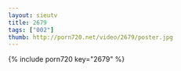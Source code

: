 ```yaml
--- 
layout: sieutv
title: 2679
tags: ["002"]
thumb: http://porn720.net/video/2679/poster.jpg
---
```

{% include porn720 key="2679" %} 
